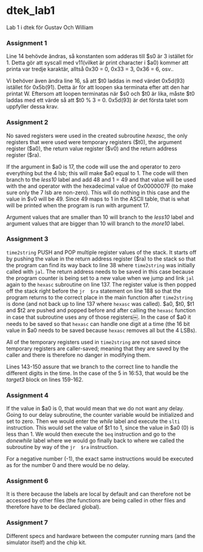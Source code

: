 # dtek_lab1
Lab 1 i dtek för Gustav Och William

### Assignment 1
Line 14 behövde ändras, så konstanten som adderas till $s0 är 3 istället för 1. Detta gör att syscall med v11(vilket är print character i  $a0) kommer att printa var tredje karaktär, alltså 0x30 = 0, 0x33 = 3, 0x36 = 6, osv..

Vi behöver även ändra line 16, så att $t0 laddas in med värdet 0x5d(93) istället för 0x5b(91). Detta är för att loopen ska terminata efter att den har printat W. Eftersom att loopen terminatas när $s0 och $t0 är lika, måste $t0 laddas med ett värde så att $t0 % 3 = 0. 0x5d(93) är det första talet som uppfyller dessa krav.

### Assignment 2
No saved registers were used in the created subroutine *hexasc*, the only registers that were used were temporary registers (\$t0), the argument register (\$a0), the return value register (\$v0) and the return address register (\$ra).

If the argument in \$a0 is 17, the code will use the and operator to zero everything but the 4 lsb; this will make \$a0 equal to 1. The code will then branch to the *less10* label and add 48 and 1 = 49 and that value will be used with the and operator with the hexadecimal value of 0x0000007F (to make sure only the 7 lsb are non-zero). This will do nothing in this case and the value in \$v0 will be 49. Since 49 maps to 1 in the ASCII table, that is what will be printed when the program is run with argument 17.

Argument values that are smaller than 10 will branch to the *less10* label and argument values that are bigger than 10 will branch to the *more10* label.

### Assignment 3
`time2string` PUSH and POP multiple register values of the stack. It starts off by pushing the value in the return address register (\$ra) to the stack so that the program can find its way back to line 38 where `time2string` was initially called with `jal`. The return address needs to be saved in this case because the program counter is being set to a new value when we jump and link `jal` again to the `hexasc` subroutine on line 137. The register value is then popped off the stack right before the `jr  $ra` statement on line 188 so that the program returns to the correct place in the main function after `time2string` is done (and not back up to line 137 where `hexasc` was called). \$a0, \$t0, \$t1 and \$t2 are pushed and popped before and after calling the `hexasc` function in case that subroutine uses any of those registers￼. In the case of \$a0 it needs to be saved so that `hexasc` can handle one digit at a time (the 16 bit value in \$a0 needs to be saved because `hexasc` removes all but the 4 LSBs).

All of the temporary registers used in `time2string` are not saved since temporary registers are caller-saved; meaning that they are saved by the caller and there is therefore no danger in modifying them.

Lines 143-150 assure that we branch to the correct line to handle the different digits in the time. In the case of the 5 in 16:53, that would be the *target3* block on lines 159-162.

### Assignment 4
If the value in \$a0 is 0, that would mean that we do not want any delay. Going to our delay subroutine, the counter variable would be initialized and set to zero. Then we would enter the *while* label and execute the `slti` instruction. This would set the value of \$t1 to 1, since the value in \$a0 (0) is less than 1. We would then execute the `beq` instruction and go to the *donewhile* label where we would go finally back to where we called the subroutine by way of the `jr  $ra` instruction.

For a negative number (-1), the exact same instructions would be executed as for the number 0 and there would be no delay.

### Assignment 6
It is there because the labels are local by default and can therefore not be accessed by other files (the functions are being called in other files and therefore have to be declared global).

### Assignment 7
Different specs and hardware between the computer running mars (and the simulator itself) and the chip kit.
